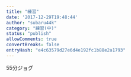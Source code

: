 ```yaml
---
title: "練習"
date: '2017-12-29T19:48:44'
author: "subaru44k"
category: "練習(中)"
status: "publish"
allowComments: true
convertBreaks: false
entryHash: "e4c63579d27e6d4e192fc1b88e2a1793"
---
```

55分ジョグ
